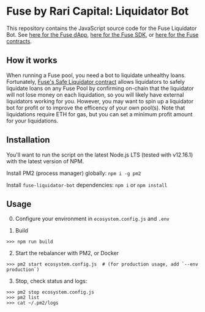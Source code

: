 # Fuse by Rari Capital: Liquidator Bot

This repository contains the JavaScript source code for the Fuse Liquidator Bot. See [here for the Fuse dApp](https://github.com/Rari-Capital/fuse-dapp), [here for the Fuse SDK](https://github.com/Rari-Capital/fuse-sdk), or [here for the Fuse contracts](https://github.com/Rari-Capital/fuse-contracts).

## How it works

When running a Fuse pool, you need a bot to liquidate unhealthy loans. Fortunately, [Fuse's Safe Liquidator contract](https://github.com/Rari-Capital/fuse-contracts/blob/master/contracts/FuseSafeLiquidator.sol) allows liquidators to safely liquidate loans on any Fuse Pool by confirming on-chain that the liquidator will not lose money on each liquidation, so you will likely have external liquidators working for you. However, you may want to spin up a liquidator bot for profit or to improve the efficency of your own pool(s). Note that liquidations require ETH for gas, but you can set a minimum profit amount for your liquidations.

## Installation

You'll want to run the script on the latest Node.js LTS (tested with v12.16.1) with the latest version of NPM.

Install PM2 (process manager) globally: `npm i -g pm2`

Install `fuse-liquidator-bot` dependencies: `npm i` or `npm install`

## Usage

0. Configure your environment in `ecosystem.config.js` and `.env`

1. Build
```shell
>>> npm run build
```

2. Start the rebalancer with PM2, or Docker
```shell
>>> pm2 start ecosystem.config.js  # (for production usage, add `--env production`)
```
3. Stop, check status and logs:
```shell
>>> pm2 stop ecosystem.config.js
>>> pm2 list
>>> cat ~/.pm2/logs
```

